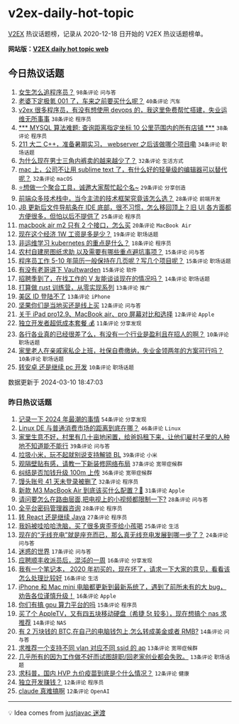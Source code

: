 # v2ex-daily-hot-topic

[V2EX](https://www.v2ex.com/) 热议话题榜，记录从 2020-12-18 日开始的 V2EX 热议话题榜单。

**网站版：[V2EX daily hot topic web](https://boojack.github.io/v2ex-daily-hot-topic-web/)**

## 今日热议话题

<!-- TODAY BEGIN -->

1. [女生怎么追程序员？](https://www.v2ex.com/t/1022288) `98条评论` `问与答`
1. [老婆下定极氪 001 了，车来之前要买什么呢？](https://www.v2ex.com/t/1022296) `40条评论` `汽车`
1. [v2ex 很多程序员，有没有想使用 devops 的，我这里免费帮忙搭建，失业运维无所事事](https://www.v2ex.com/t/1022274) `38条评论` `程序员`
1. [*** MYSQL 算法难题: 查询距离指定坐标 10 公里范围内的所有店铺 ***](https://www.v2ex.com/t/1022313) `38条评论` `程序员`
1. [211 大二 C++，准备暑期实习， webserver 之后该做哪个项目嘞](https://www.v2ex.com/t/1022283) `34条评论` `职场话题`
1. [为什么现在男士三角内裤卖的越来越少了？](https://www.v2ex.com/t/1022258) `32条评论` `生活方式`
1. [mac 上，公司不让用 sublime text 了，有什么好的轻量级的编辑器可以替代呢？](https://www.v2ex.com/t/1022293) `32条评论` `macOS`
1. [⭐️想做一个聚合工具，诚邀大家帮忙起个名~](https://www.v2ex.com/t/1022309) `29条评论` `分享创造`
1. [前端众多技术栈中，当今主流的技术框架究竟该怎么选？](https://www.v2ex.com/t/1022253) `28条评论` `前端开发`
1. [JB 更新后文件导航条在 IDE 底部，很不习惯，怎么移回顶上？旧 UI 各方面都方便很多，但怕以后不提供了](https://www.v2ex.com/t/1022334) `25条评论` `程序员`
1. [macbook air m2 只有 2 个接口，怎么买](https://www.v2ex.com/t/1022320) `20条评论` `MacBook Air`
1. [现在这个经济 1W 工资是多是少？](https://www.v2ex.com/t/1022342) `19条评论` `职场话题`
1. [非运维学习 kubernetes 的重点是什么？](https://www.v2ex.com/t/1022305) `18条评论` `程序员`
1. [农村自建房图纸求助 以及需要有哪些重点避坑事项？](https://www.v2ex.com/t/1022306) `15条评论` `问与答`
1. [程序员工作 5-10 年简历一般保持在几页呢？写几个项目呢？](https://www.v2ex.com/t/1022280) `15条评论` `职场话题`
1. [有没有老哥讲下 Vaultwarden](https://www.v2ex.com/t/1022250) `15条评论` `软件`
1. [招聘季到了，在找工作的 V 友能谈谈现在的情况吗？](https://www.v2ex.com/t/1022300) `14条评论` `职场话题`
1. [打算做 rust 训练营，从零实现系列](https://www.v2ex.com/t/1022234) `13条评论` `推广`
1. [美区 ID 登陆不了](https://www.v2ex.com/t/1022217) `13条评论` `iPhone`
1. [坚果你们是当地买还是线上买](https://www.v2ex.com/t/1022273) `12条评论` `问与答`
1. [关于 iPad pro12.9、MacBook air、pro 屏幕对比和选择](https://www.v2ex.com/t/1022265) `12条评论` `Apple`
1. [独立开发者超低成本套餐 💰](https://www.v2ex.com/t/1022290) `11条评论` `分享发现`
1. [各行各业真的已经很差了么，有没有一个行业是盈利且在招人的啊？](https://www.v2ex.com/t/1022353) `10条评论` `职场话题`
1. [家里老人在亲戚家私企上班，社保自费缴纳，失业金领两年的方案可行吗？](https://www.v2ex.com/t/1022327) `10条评论` `职场话题`
1. [转安卓 还是继续 pc 开发](https://www.v2ex.com/t/1022239) `10条评论` `职场话题`

数据更新于 2024-03-10 18:47:03

<!-- TODAY END -->

### 昨日热议话题

<!-- YESTERDAY BEGIN -->

1. [记录一下 2024 年最潮的事情](https://www.v2ex.com/t/1022020) `54条评论` `分享发现`
1. [Linux DE 与普通消费市场的距离到底在哪？](https://www.v2ex.com/t/1022136) `46条评论` `Linux`
1. [家里生意不好，村里有几十亩地闲置，给爸妈租下来，让他们雇村子里的人种地不知道能不能行](https://www.v2ex.com/t/1022116) `39条评论` `问与答`
1. [垃圾小米，玩不起就别说支持解锁 BL](https://www.v2ex.com/t/1022122) `39条评论` `小米`
1. [观隔壁贴有感，请教一下新装修网络布局](https://www.v2ex.com/t/1022050) `37条评论` `宽带症候群`
1. [纠结是否加钱升级 100m 上传](https://www.v2ex.com/t/1022067) `36条评论` `宽带症候群`
1. [馒头账号 41 天未登录被删了](https://www.v2ex.com/t/1022147) `32条评论` `程序员`
1. [新款 M3 MacBook Air 到底该买什么配置？🤔](https://www.v2ex.com/t/1022157) `31条评论` `Apple`
1. [请问要怎么在路由层面,把电视上的小视频都限制一下?](https://www.v2ex.com/t/1022115) `28条评论` `问与答`
1. [全平台密码管理器咨询](https://www.v2ex.com/t/1022177) `28条评论` `程序员`
1. [转 React 还是继续 Java](https://www.v2ex.com/t/1022097) `27条评论` `程序员`
1. [我妈被哇哈哈洗脑，买了很多爽歪歪给小孩喝](https://www.v2ex.com/t/1022189) `25条评论` `生活`
1. [现在的“无线充电”就是座充而已，那么真无线充电发展到哪一步了？](https://www.v2ex.com/t/1022099) `24条评论` `问与答`
1. [迷惑的世界](https://www.v2ex.com/t/1022062) `17条评论` `问与答`
1. [应聘顺丰收派员后，混沌的一周](https://www.v2ex.com/t/1022186) `16条评论` `分享发现`
1. [我有一个笔记本， 2020 年初买的，现在坏了，请求一下大家的意见，看看该怎么处理比较好](https://www.v2ex.com/t/1022109) `16条评论` `生活`
1. [iPhone 和 Mac mini 电脑都更新到最新系统了，遇到了前所未有的大 bug，劝告各位谨慎升级！](https://www.v2ex.com/t/1022106) `16条评论` `Apple`
1. [你们有搞 gpu 算力平台的吗](https://www.v2ex.com/t/1022098) `15条评论` `程序员`
1. [买了个 AppleTV，又有四五块移动硬盘（希捷 5t 较多），现在想搞个 nas 求推荐](https://www.v2ex.com/t/1022183) `14条评论` `NAS`
1. [有 2 万块钱的 BTC,在自己的电脑钱包上,怎么转成美金或者 RMB?](https://www.v2ex.com/t/1022146) `14条评论` `问与答`
1. [求推荐一个支持不同 vlan 对应不同 ssid 的 ap](https://www.v2ex.com/t/1022111) `13条评论` `宽带症候群`
1. [几乎所有的因为工作做不好而试图辞职/回老家创业都会失败。](https://www.v2ex.com/t/1022041) `13条评论` `职场话题`
1. [求科普，国内 HVP 九价疫苗到底是个什么情况？](https://www.v2ex.com/t/1022164) `12条评论` `健康`
1. [独立开发赚钱？](https://www.v2ex.com/t/1022135) `12条评论` `程序员`
1. [claude 真难搞啊](https://www.v2ex.com/t/1022084) `12条评论` `OpenAI`

<!-- YESTERDAY END -->

---

💡 Idea comes from [justjavac 迷渡](https://github.com/justjavac/)
